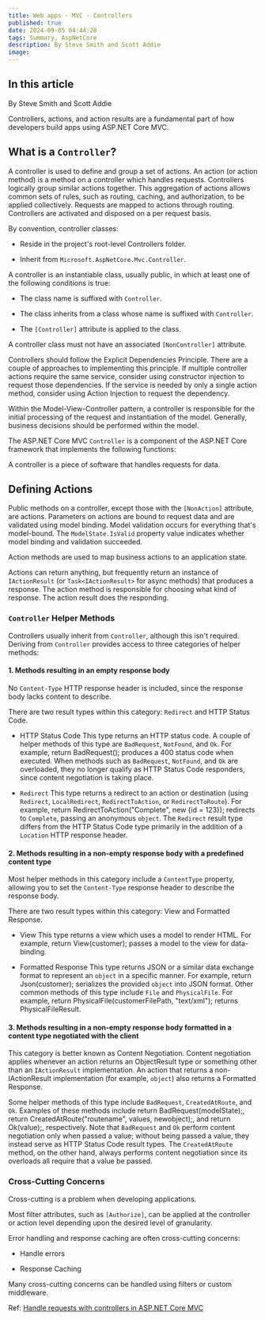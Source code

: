 ```yaml
---
title: Web apps - MVC - Controllers
published: true
date: 2024-09-05 04:44:28
tags: Summary, AspNetCore
description: By Steve Smith and Scott Addie
image:
---
```


## In this article

By Steve Smith and Scott Addie

Controllers, actions, and action results are a fundamental part of how developers build apps using ASP.NET Core MVC.

## What is a ```Controller```?

A controller is used to define and group a set of actions. An action (or action method) is a method on a controller which handles requests. Controllers logically group similar actions together. This aggregation of actions allows common sets of rules, such as routing, caching, and authorization, to be applied collectively. Requests are mapped to actions through routing. Controllers are activated and disposed on a per request basis.

By convention, controller classes:

- Reside in the project's root-level Controllers folder.

- Inherit from ```Microsoft.AspNetCore.Mvc.Controller```.

A controller is an instantiable class, usually public, in which at least one of the following conditions is true:

- The class name is suffixed with ```Controller```.

- The class inherits from a class whose name is suffixed with ```Controller```.

- The `[Controller]` attribute is applied to the class.

A controller class must not have an associated `[NonController]` attribute.

Controllers should follow the Explicit Dependencies Principle. There are a couple of approaches to implementing this principle. If multiple controller actions require the same service, consider using constructor injection to request those dependencies. If the service is needed by only a single action method, consider using Action Injection to request the dependency.

Within the Model-View-Controller pattern, a controller is responsible for the initial processing of the request and instantiation of the model. Generally, business decisions should be performed within the model.

The ASP.NET Core MVC ```Controller``` is a component of the ASP.NET Core framework that implements the following functions:

A controller is a piece of software that handles requests for data.

## Defining Actions

Public methods on a controller, except those with the `[NonAction]` attribute, are actions. Parameters on actions are bound to request data and are validated using model binding. Model validation occurs for everything that's model-bound. The ```ModelState.IsValid``` property value indicates whether model binding and validation succeeded.

Action methods are used to map business actions to an application state.

Actions can return anything, but frequently return an instance of ```IActionResult``` (or `Task<IActionResult>` for async methods) that produces a response. The action method is responsible for choosing what kind of response. The action result does the responding.

### ```Controller``` Helper Methods

Controllers usually inherit from ```Controller```, although this isn't required. Deriving from ```Controller``` provides access to three categories of helper methods:

#### 1. Methods resulting in an empty response body

No ```Content-Type``` HTTP response header is included, since the response body lacks content to describe.

There are two result types within this category: ```Redirect``` and HTTP Status Code.

- HTTP Status Code
This type returns an HTTP status code. A couple of helper methods of this type are ```BadRequest```, ```NotFound```, and ```Ok```. For example, return BadRequest(); produces a 400 status code when executed. When methods such as ```BadRequest```, ```NotFound```, and ```Ok``` are overloaded, they no longer qualify as HTTP Status Code responders, since content negotiation is taking place.

- ```Redirect```
This type returns a redirect to an action or destination (using ```Redirect```, ```LocalRedirect```, ```RedirectToAction```, or ```RedirectToRoute```). For example, return RedirectToAction("Complete", new {id = 123}); redirects to ```Complete```, passing an anonymous ```object```.
The ```Redirect``` result type differs from the HTTP Status Code type primarily in the addition of a ```Location``` HTTP response header.

#### 2. Methods resulting in a non-empty response body with a predefined content type

Most helper methods in this category include a ```ContentType``` property, allowing you to set the ```Content-Type``` response header to describe the response body.

There are two result types within this category: View and Formatted Response.

- View
This type returns a view which uses a model to render HTML. For example, return View(customer); passes a model to the view for data-binding.

- Formatted Response
This type returns JSON or a similar data exchange format to represent an ```object``` in a specific manner. For example, return Json(customer); serializes the provided ```object``` into JSON format.
Other common methods of this type include ```File``` and ```PhysicalFile```. For example, return PhysicalFile(customerFilePath, "text/xml"); returns PhysicalFileResult.

#### 3. Methods resulting in a non-empty response body formatted in a content type negotiated with the client

This category is better known as Content Negotiation. Content negotiation applies whenever an action returns an ObjectResult type or something other than an ```IActionResult``` implementation. An action that returns a non-IActionResult implementation (for example, ```object```) also returns a Formatted Response.

Some helper methods of this type include ```BadRequest```, ```CreatedAtRoute```, and ```Ok```. Examples of these methods include return BadRequest(modelState);, return CreatedAtRoute("routename", values, newobject);, and return Ok(value);, respectively. Note that ```BadRequest``` and ```Ok``` perform content negotiation only when passed a value; without being passed a value, they instead serve as HTTP Status Code result types. The ```CreatedAtRoute``` method, on the other hand, always performs content negotiation since its overloads all require that a value be passed.

### Cross-Cutting Concerns

Cross-cutting is a problem when developing applications.

Most filter attributes, such as `[Authorize]`, can be applied at the controller or action level depending upon the desired level of granularity.

Error handling and response caching are often cross-cutting concerns:

- Handle errors

- Response Caching

Many cross-cutting concerns can be handled using filters or custom middleware.

Ref: [Handle requests with controllers in ASP.NET Core MVC](https://learn.microsoft.com/en-us/aspnet/core/mvc/controllers/actions?view=aspnetcore-8.0)